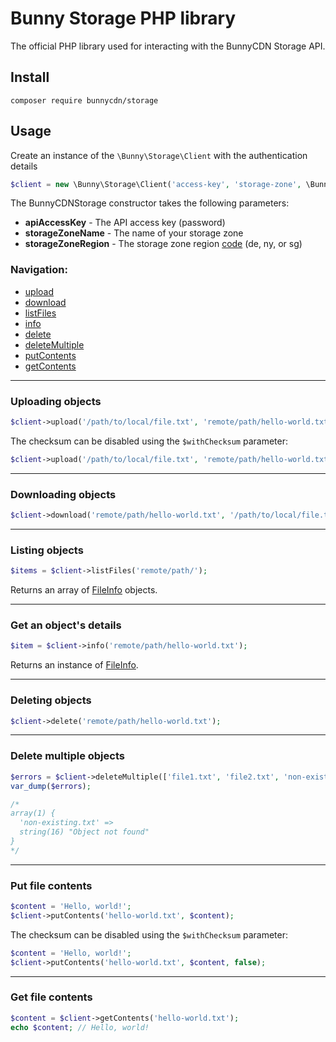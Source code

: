 # Bunny Storage PHP library

The official PHP library used for interacting with the BunnyCDN Storage API.

## Install

```
composer require bunnycdn/storage
```

## Usage

Create an instance of the `\Bunny\Storage\Client` with the authentication details

```php
$client = new \Bunny\Storage\Client('access-key', 'storage-zone', \Bunny\Storage\Region::SINGAPORE);
```

The BunnyCDNStorage constructor takes the following parameters:
- **apiAccessKey** - The API access key (password)
- **storageZoneName** - The name of your storage zone
- **storageZoneRegion** - The storage zone region [code](src/Region.php#L9-L17) (de, ny, or sg)

### Navigation:

- [upload](#uploading-objects)
- [download](#downloading-objects)
- [listFiles](#listing-objects)
- [info](#get-an-objects-details)
- [delete](#deleting-objects)
- [deleteMultiple](#delete-multiple-objects)
- [putContents](#put-file-contents)
- [getContents](#get-file-contents)

---

### Uploading objects

```php
$client->upload('/path/to/local/file.txt', 'remote/path/hello-world.txt');
```

The checksum can be disabled using the `$withChecksum` parameter:

```php
$client->upload('/path/to/local/file.txt', 'remote/path/hello-world.txt', false);
```

---

### Downloading objects

```php
$client->download('remote/path/hello-world.txt', '/path/to/local/file.txt');
```

---

### Listing objects

```php
$items = $client->listFiles('remote/path/');
```

Returns an array of [FileInfo](src/FileInfo.php) objects.

---

### Get an object's details

```php
$item = $client->info('remote/path/hello-world.txt');
```

Returns an instance of [FileInfo](src/FileInfo.php).

---

### Deleting objects

```php
$client->delete('remote/path/hello-world.txt');
```

---

### Delete multiple objects

```php
$errors = $client->deleteMultiple(['file1.txt', 'file2.txt', 'non-existing.txt']);
var_dump($errors);

/*
array(1) {
  'non-existing.txt' =>
  string(16) "Object not found"
}
*/
```

---

### Put file contents

```php
$content = 'Hello, world!';
$client->putContents('hello-world.txt', $content);
```

The checksum can be disabled using the `$withChecksum` parameter:

```php
$content = 'Hello, world!';
$client->putContents('hello-world.txt', $content, false);
```

---

### Get file contents

```php
$content = $client->getContents('hello-world.txt');
echo $content; // Hello, world!
```

